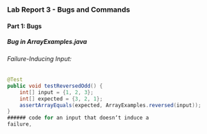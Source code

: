 ### Lab Report 3 - Bugs and Commands

#### Part 1: Bugs

##### Bug in ArrayExamples.java

###### Failure-Inducing Input:
```java
@Test
public void testReversedOdd() {
    int[] input = {1, 2, 3};
    int[] expected = {3, 2, 1};
    assertArrayEquals(expected, ArrayExamples.reversed(input));
}
###### code for an input that doesnʼt induce a
failure,
